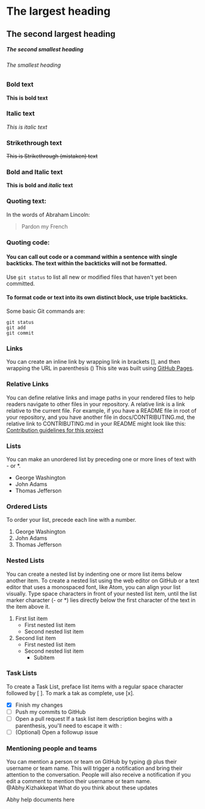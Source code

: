 # The largest heading
## The second largest heading
##### The second smallest heading
###### The smallest heading

### Bold text
**This is bold text**

### Italic text
*This is italic text*

### Strikethrough text
~~This is Strikethrough (mistaken) text~~

### Bold and Italic text
**This is bold and _italic_ text**

### Quoting text:
In the words of Abraham Lincoln:
> Pardon my French

### Quoting code:
#### You can call out code or a command within a sentence with single backticks. The text within the backticks will not be formatted.
Use `git status` to list all new or modified files that haven't yet been committed.
#### To format code or text into its own distinct block, use triple backticks.
Some basic Git commands are:
```
git status
git add
git commit
```

### Links
You can create an inline link by wrapping link in brackets [], and then wrapping the URL in parenthesis ()
This site was built using [GitHub Pages](https://pages.github.com/).

### Relative Links
You can define relative links and image paths in your rendered files to help readers navigate to other files in your repository.
A relative link is a link relative to the current file. 
For example, if you have a README file in root of your repository, and you have another file in docs/CONTRIBUTING.md, 
the relative link to CONTRIBUTING.md in your README might look like this:
[Contribution guidelines for this project](docs/ConsoleApp2Readme.md)

### Lists
You can make an unordered list by preceding one or more lines of text with - or *.
- George Washington
- John Adams
- Thomas Jefferson


### Ordered Lists
To order your list, precede each line with a number.
1. George Washington
2. John Adams
3. Thomas Jefferson

### Nested Lists
You can create a nested list by indenting one or more list items below another item.
To create a nested list using the web editor on GitHub or a text editor that uses a monospaced font, like Atom, 
you can align your list visually. Type space characters in front of your nested list item, 
until the list marker character (- or *) lies directly below the first character of the text in the item above it.
1. First list item
   - First nested list item
   - Second nested list item
2. Second list item
   - First nested list item
   - Second nested list item
     - Subitem

### Task Lists
To create a Task List, preface list items with a regular space character followed by [ ]. To mark a tak as complete, use [x].
- [x] Finish my changes
- [ ] Push my commits to GitHub
- [ ] Open a pull request
If a task list item description begins with a parenthesis, you'll need to escape it with \:
- [ ] \(Optional) Open a followup issue

### Mentioning people and teams
You can mention a person or team on GitHub by typing @ plus their username or team name. 
This will trigger a notification and bring their attention to the conversation. 
People will also receive a notification if you edit a comment to mention their username or team name.
@Abhy.Kizhakkepat What do you think about these updates





Abhy help documents here

